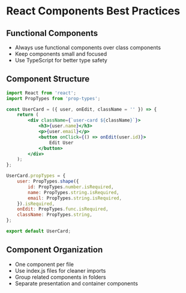 # React Components Best Practices

## Functional Components
- Always use functional components over class components
- Keep components small and focused
- Use TypeScript for better type safety

## Component Structure
```jsx
import React from 'react';
import PropTypes from 'prop-types';

const UserCard = ({ user, onEdit, className = '' }) => {
    return (
        <div className={`user-card ${className}`}>
            <h3>{user.name}</h3>
            <p>{user.email}</p>
            <button onClick={() => onEdit(user.id)}>
                Edit User
            </button>
        </div>
    );
};

UserCard.propTypes = {
    user: PropTypes.shape({
        id: PropTypes.number.isRequired,
        name: PropTypes.string.isRequired,
        email: PropTypes.string.isRequired,
    }).isRequired,
    onEdit: PropTypes.func.isRequired,
    className: PropTypes.string,
};

export default UserCard;
```

## Component Organization
- One component per file
- Use index.js files for cleaner imports
- Group related components in folders
- Separate presentation and container components
